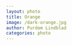 ```yaml
---
layout: photo
title: Orange
image: /dark-orange.jpg
author: Purdom Lindblad
categories: photo
---
```


